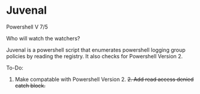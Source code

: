 # Juvenal

Powershell V 7/5

Who will watch the watchers?

Juvenal is a powershell script that enumerates powershell logging group policies by reading the registry. It also checks for Powershell Version 2.

To-Do:

1. Make compatable with Powershell Version 2.
~~2. Add read access denied catch block.~~
